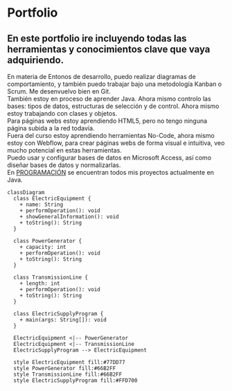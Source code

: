 # Portfolio  
## En este portfolio ire incluyendo todas las herramientas y conocimientos clave que vaya adquiriendo.  

  En materia de Entonos de desarrollo, puedo realizar diagramas de comportamiento, y también puedo trabajar bajo una metodología Kanban o Scrum. Me desenvuelvo bien en Git.  
  También estoy en proceso de aprender Java. Ahora mismo controlo las bases: tipos de datos, estructuras de selección y de control. Ahora mismo estoy trabajando con clases y objetos.  
  Para páginas webs estoy aprendiendo HTML5, pero no tengo ninguna página subida a la red todavía.  
  Fuera del curso estoy aprendiendo herramientas No-Code, ahora mismo estoy con Webflow, para crear páginas webs de forma visual e intuitiva, veo mucho potencial en estas herramientas.  
  Puedo usar y configurar bases de datos en Microsoft Access, así como diseñar bases de datos y normalizarlas.  
  En [PROGRAMACIÓN](https://github.com/vellarinovictor/PROGRAMACION) se encuentran todos mis proyectos actualmente en Java.

```mermaid
classDiagram
  class ElectricEquipment {
    + name: String
    + performOperation(): void
    + showGeneralInformation(): void
    + toString(): String
  }

  class PowerGenerator {
    + capacity: int
    + performOperation(): void
    + toString(): String
  }

  class TransmissionLine {
    + length: int
    + performOperation(): void
    + toString(): String
  }

  class ElectricSupplyProgram {
    + main(args: String[]): void
  }

  ElectricEquipment <|-- PowerGenerator
  ElectricEquipment <|-- TransmissionLine
  ElectricSupplyProgram --> ElectricEquipment

  style ElectricEquipment fill:#77DD77
  style PowerGenerator fill:#66B2FF
  style TransmissionLine fill:#66B2FF
  style ElectricSupplyProgram fill:#FFD700
```
